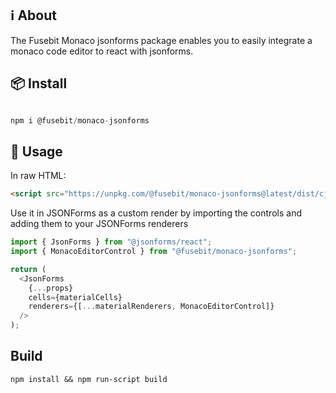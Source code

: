 ## ℹ︎ About

The Fusebit Monaco jsonforms package enables you to easily integrate a monaco code editor to react with jsonforms.

## 📦 Install

```javascript

npm i @fusebit/monaco-jsonforms

```

## 🔨 Usage

In raw HTML:
```html
<script src="https://unpkg.com/@fusebit/monaco-jsonforms@latest/dist/cjs/index.js">
```

Use it in JSONForms as a custom render by importing the controls and adding them to your JSONForms renderers

```javascript
import { JsonForms } from "@jsonforms/react";
import { MonacoEditorControl } from "@fusebit/monaco-jsonforms";

return (
  <JsonForms
    {...props}
    cells={materialCells}
    renderers={[...materialRenderers, MonacoEditorControl]}
  />
);
```

## Build

```shell
npm install && npm run-script build
```
